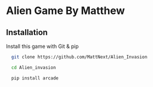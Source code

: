 
# Alien Game By Matthew




## Installation

Install this game with Git & pip

```bash
  git clone https://github.com/MattNext/Alien_Invasion
```
```bash
  cd Alien_invasion
```
```bash
  pip install arcade
```
    
    
